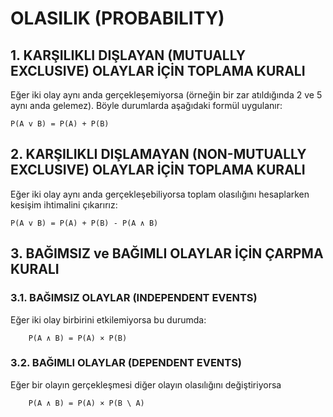 # OLASILIK (PROBABILITY)

## 1. KARŞILIKLI DIŞLAYAN (MUTUALLY EXCLUSIVE) OLAYLAR İÇİN TOPLAMA KURALI

Eğer iki olay aynı anda gerçekleşemiyorsa (örneğin bir zar atıldığında 2 ve 5 aynı anda gelemez). Böyle durumlarda aşağıdaki formül uygulanır:

    P(A v B) = P(A) + P(B)

## 2. KARŞILIKLI DIŞLAMAYAN (NON-MUTUALLY EXCLUSIVE) OLAYLAR İÇİN TOPLAMA KURALI

Eğer iki olay aynı anda gerçekleşebiliyorsa toplam olasılığını hesaplarken kesişim ihtimalini çıkarırız:

    P(A v B) = P(A) + P(B) - P(A ∧ B)

## 3. BAĞIMSIZ ve BAĞIMLI OLAYLAR İÇİN ÇARPMA KURALI

### 3.1. BAĞIMSIZ OLAYLAR (INDEPENDENT EVENTS)

Eğer iki olay birbirini etkilemiyorsa bu durumda:

        P(A ∧ B) = P(A) × P(B)

### 3.2. BAĞIMLI OLAYLAR (DEPENDENT EVENTS)

Eğer bir olayın gerçekleşmesi diğer olayın olasılığını değiştiriyorsa

        P(A ∧ B) = P(A) × P(B \ A)
